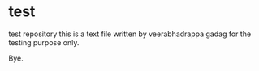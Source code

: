 # test
test repository
this is a text file written by veerabhadrappa gadag
for the testing purpose only.

Bye.
